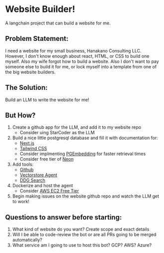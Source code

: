 # Website Builder!

A langchain project that can build a website for me.

## Problem Statement:
I need a website for my small business, Hanakano Consulting LLC. However, I don't know enough about react, HTML, or CSS to build one myself. Also my wife forgot how to build a website. Also I don't want to pay someone else to build it for me, or lock myself into a template from one of the big website builders.

## The Solution:
Build an LLM to write the website for me!

## But How?
1. Create a github app for the LLM, and add it to my website repo
    * Consider uing StarCoder as the LLM
2. Build a nice little postgresql database and fill it with documentation for:
    * [Next.js](https://github.com/vercel/next.js/tree/canary/docs)
    * [Tailwind CSS](https://github.com/tailwindlabs/tailwindcss.com/tree/master/src/pages/docs)
    * Consider implmenting [PGEmbedding](https://python.langchain.com/docs/modules/data_connection/vectorstores/integrations/pgembedding) for faster retrieval times
    * Consider free tier of [Neon](https://neon.tech)
3. Add tools:
    * [Github](https://python.langchain.com/docs/modules/agents/toolkits/github)
    * [Vectorstore Agent](https://python.langchain.com/docs/modules/agents/toolkits/vectorstore)
    * [DDG Search](https://python.langchain.com/docs/modules/agents/tools/integrations/ddg)
4. Dockerize and host the agent
    * Consider [AWS EC2 Free Tier](https://aws.amazon.com/ec2/pricing/?p=ft&c=containers&z=3)
5. Begin making issues on the website github repo and watch the LLM get to work!

## Questions to answer before starting:
1. What kind of website do you want? Create scope and exact details
2. Will I be able to code-review the bot or are all PRs going to be merged automatically?
3. What service am I going to use to host this bot? GCP? AWS? Azure?